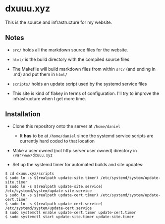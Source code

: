 # dxuuu.xyz

This is the source and infrastructure for my website.

## Notes

* `src/` holds all the markdown source files for the website.

* `html/` is the build directory with the compiled source files

* The Makefile will build markdown files from within `src/` (and ending in .md)
and put them in `html/`

* `scripts/` holds an update script used by the systemd service files

* This site is kind of flakey in terms of configuration. I'll try to improve the
infrastructure when I get more time.


## Installation

* Clone this repository onto the server at `/home/daniel`
    * It **has** to be at `/home/daniel` since the systemd service scripts are
    currently hard coded to that location

* Make a user owned (not http server user owned) directory in `/var/www/dxuuu.xyz`

* Set up the systemd timer for automated builds and site updates:
```
$ cd dxuuu.xyz/scripts
$ sudo ln -s $(realpath update-site.timer) /etc/systemd/system/update-site.timer
$ sudo ln -s $(realpath update-site.service) /etc/systemd/system/update-site.service
$ sudo ln -s $(realpath update-cert.timer) /etc/systemd/system/update-cert.timer
$ sudo ln -s $(realpath update-cert.service) /etc/systemd/system/update-cert.service
$ sudo systemctl enable update-cert.timer update-cert.timer
$ sudo systemctl start update-site.timer update-site.timer
```
